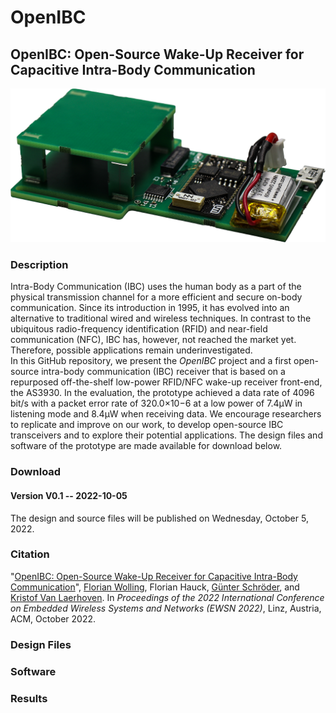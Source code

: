 # OpenIBC
## OpenIBC: Open-Source Wake-Up Receiver for<br/>Capacitive Intra-Body Communication

<img src="https://github.com/fwolling/OpenIBC/blob/main/fig/openibc_0v1.png" alt="OpenIBC prototype V0.1" width="600" style="float: center;" />

### Description
Intra-Body Communication (IBC) uses the human body as a part of the physical transmission channel for a more efficient and secure on-body communication. Since its introduction in 1995, it has evolved into an alternative to traditional wired and wireless techniques. In contrast to the ubiquitous radio-frequency identification (RFID) and near-field communication (NFC), IBC has, however, not reached the market yet. Therefore, possible applications remain underinvestigated.<br/>
In this GitHub repository, we present the *OpenIBC* project and a first open-source intra-body communication (IBC) receiver that is based on a repurposed off-the-shelf low-power RFID/NFC wake-up receiver front-end, the AS3930. In the evaluation, the prototype achieved a data rate of 4096 bit/s with a packet error rate of 320.0×10−6 at a low power of 7.4μW in listening mode and 8.4μW when receiving data. We encourage researchers to replicate and improve on our work, to develop open-source IBC transceivers and to explore their potential applications. The design files and software of the prototype are made available for download below.

### Download
#### Version V0.1 -- 2022-10-05
The design and source files will be published on Wednesday, October 5, 2022.

<!--<a href="#ref_s01"><b>[1]</b></a>  ...  [Pickle file](/src/gla716_sub23.p).-->

### Citation
"[OpenIBC: Open-Source Wake-Up Receiver for Capacitive Intra-Body Communication](https://www.eti.uni-siegen.de/ubicomp/papers/ewsn_openibc22.pdf)", <a href="https://ubicomp.eti.uni-siegen.de/home/team/fwolling.html.en" target="_blank">Florian Wolling</a>, Florian Hauck, <a href="https://www.eti.uni-siegen.de/emas/mitarbeiter/schroeder/index.html.en" target="_blank">Günter Schröder</a>, and <a href="https://ubicomp.eti.uni-siegen.de/home/team/kristof.html.en" target="_blank">Kristof Van Laerhoven</a>. In *Proceedings of the 2022 International Conference on Embedded Wireless Systems and Networks (EWSN 2022)*, Linz, Austria, ACM, October 2022. <!--<a href="https://doi.org" target="_blank">https://doi.org</a>-->

<!--### Disclaimer
You may use the source code of the developed synchronization tool *PulSync* for scientific, non-commercial purposes, provided that you give credit to the owners when publishing any work based on it. We would also be very interested to hear back from you if you use our tool or alignment method in any way and are happy to answer any questions or address any remarks related to it.-->

<!--### Teaser Video
The 1-minute teaser for the [PerHealth'21](https://sites.google.com/view/perhealth2021/) workshop can be found on [YouTube](https://www.youtube.com/watch?v=TENI1LUWinA).

<a href="https://www.youtube.com/watch?v=TENI1LUWinA" target="_blank"><img src="https://raw.githubusercontent.com/fwolling/PulSync/main/fig/youtube_teaser.png" alt="PerHealth'21 Teaser - PulSync: The Heart Rate Variability as a Unique Fingerprint for the Alignment of Sensor Data Across Multiple Wearable Devices" width="600" style="float: center;" /></a>

### Full Presentation Video
The full 15-minute presentation for the [PerHealth'21](https://sites.google.com/view/perhealth2021/) workshop can be found on [YouTube](https://www.youtube.com/watch?v=QiZApuLrRic), as well.

<a href="https://www.youtube.com/watch?v=QiZApuLrRic" target="_blank"><img src="https://raw.githubusercontent.com/fwolling/PulSync/main/fig/youtube_full.png" alt="PerHealth'21 Full Presentation - PulSync: The Heart Rate Variability as a Unique Fingerprint for the Alignment of Sensor Data Across Multiple Wearable Devices" width="600" style="float: center;" /></a>-->

### Design Files
<!--The *PulSync* processing pipeline has been evaluated using the dataset 716 of Howell and Porr from the University of Glasgow <a href="#ref_s01">**[1]**</a>. It contains ECG measurements from 25 subjects, recorded with two independent, pretended synchronous sensing devices in Einthoven II and resembled V2-V1 lead configurations. The "sitting" subset contains manually annotated peak labels with a precision of ±1 sample. Those were used to generate the heart rate variability (HRV) interval functions that are utilized to align the recordings.-->

### Software


### Results
<!--The evaluation of the data-driven alignment method *PulSync* resulted in a promising accuracy of -0.71 ± 3.44 samples, respectively -2.86 ± 11.43 ms at a sampling rate of 250 Hz and with the HRV interval functions resampled at 25 Hz. The initial misalignment of the original recordings was determined with a mean of 15.328 ± 428.023 samples, 0.061 ± 1.712 s respectively. The smallest initial misalignment was present in the recordings of subject 5 with 0.038 s, while subject 19 showed the largest offset of even 4.969 s.-->


<!--### References
<a id="ref_s01"><b>[1]:</b></a> "[High precision ECG Database with annotated R peaks, recorded and filmed under realistic conditions](http://researchdata.gla.ac.uk/716/)", Luis Howell and Bernd Porr. University of Glasgow, 2018. <a href="http://dx.doi.org/10.5525/gla.researchdata.716" target="_blank">http://dx.doi.org/10.5525/gla.researchdata.716</a>-->
